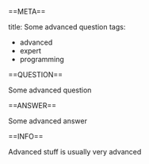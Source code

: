 ==META==

title: Some advanced question
tags:
  - advanced
  - expert
  - programming

==QUESTION==

Some advanced question

==ANSWER==

Some advanced answer

==INFO==

Advanced stuff is usually very advanced
